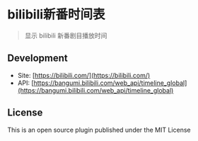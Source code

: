 # bilibili新番时间表

> 显示 bilibili 新番剧目播放时间

## Development

* Site: [https://bilibili.com/](https://bilibili.com/)
* API: [https://bangumi.bilibili.com/web_api/timeline_global](https://bangumi.bilibili.com/web_api/timeline_global)

## License

This is an open source plugin published under the MIT License